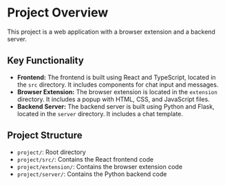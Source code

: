 # Project Overview

This project is a web application with a browser extension and a backend server.

## Key Functionality

- **Frontend:** The frontend is built using React and TypeScript, located in the `src` directory. It includes components for chat input and messages.
- **Browser Extension:** The browser extension is located in the `extension` directory. It includes a popup with HTML, CSS, and JavaScript files.
- **Backend Server:** The backend server is built using Python and Flask, located in the `server` directory. It includes a chat template.

## Project Structure

- `project/`: Root directory
- `project/src/`: Contains the React frontend code
- `project/extension/`: Contains the browser extension code
- `project/server/`: Contains the Python backend code
